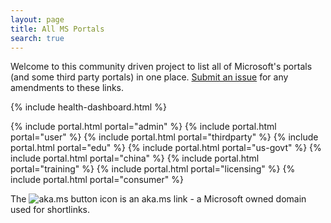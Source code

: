 ```yaml
---
layout: page
title: All MS Portals
search: true
---
```

Welcome to this community driven project to list all of Microsoft's portals (and some third party portals) in one place. [Submit an issue](https://github.com/adamfowlerit/msportals.io/issues) for any amendments to these links.

{% include health-dashboard.html %}

{% include portal.html portal="admin" %}
{% include portal.html portal="user" %}
{% include portal.html portal="thirdparty" %}
{% include portal.html portal="edu" %}
{% include portal.html portal="us-govt" %}
{% include portal.html portal="china" %}
{% include portal.html portal="training" %}
{% include portal.html portal="licensing" %}
{% include portal.html portal="consumer" %}

The ![aka.ms button](.\images\akamsicon.png) icon is an aka.ms link - a Microsoft owned domain used for shortlinks.
